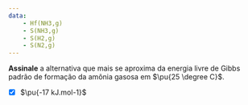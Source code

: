 ```yaml
---
data:
    - Hf(NH3,g)
    - S(NH3,g)
    - S(H2,g)
    - S(N2,g)
---
```


**Assinale** a alternativa que mais se aproxima da energia livre de Gibbs padrão de formação da amônia gasosa em $\pu{25 \degree C}$.

- [x] $\pu{-17 kJ.mol-1}$
